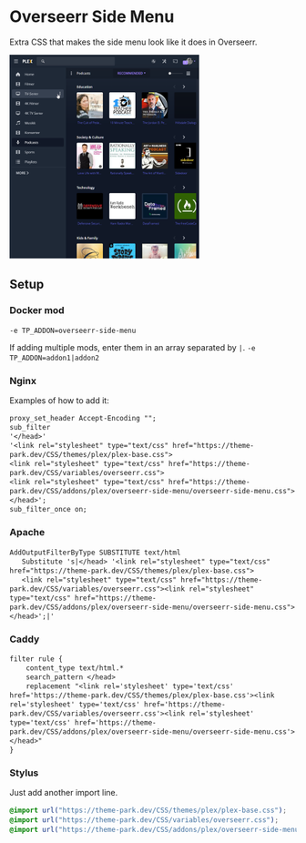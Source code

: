 # Overseerr Side Menu

Extra CSS that makes the side menu look like it does in Overseerr.

<p>
<a href="side_menu.png" rel="noopener"><img src="side_menu.png" alt="Screen Shot 1" width="66%" /></a>
</p>


## Setup

### Docker mod

`-e TP_ADDON=overseerr-side-menu`

If adding multiple mods, enter them in an array separated by  `|`. `-e TP_ADDON=addon1|addon2`

### Nginx

Examples of how to add it:

```nginx
proxy_set_header Accept-Encoding "";
sub_filter
'</head>'
'<link rel="stylesheet" type="text/css" href="https://theme-park.dev/CSS/themes/plex/plex-base.css">
<link rel="stylesheet" type="text/css" href="https://theme-park.dev/CSS/variables/overseerr.css">
<link rel="stylesheet" type="text/css" href="https://theme-park.dev/CSS/addons/plex/overseerr-side-menu/overseerr-side-menu.css">
</head>';
sub_filter_once on;
```

### Apache

```nginx
AddOutputFilterByType SUBSTITUTE text/html
   Substitute 's|</head> '<link rel="stylesheet" type="text/css" href="https://theme-park.dev/CSS/themes/plex/plex-base.css">
   <link rel="stylesheet" type="text/css" href="https://theme-park.dev/CSS/variables/overseerr.css"><link rel="stylesheet" type="text/css" href="https://theme-park.dev/CSS/addons/plex/overseerr-side-menu/overseerr-side-menu.css">
</head>';|'
```

### Caddy

```nginx
filter rule {
    content_type text/html.*
    search_pattern </head>
    replacement "<link rel='stylesheet' type='text/css' href='https://theme-park.dev/CSS/themes/plex/plex-base.css'><link rel='stylesheet' type='text/css' href='https://theme-park.dev/CSS/variables/overseerr.css'><link rel='stylesheet' type='text/css' href='https://theme-park.dev/CSS/addons/plex/overseerr-side-menu/overseerr-side-menu.css'></head>"
}
```

### Stylus

Just add another import line.

```css
@import url("https://theme-park.dev/CSS/themes/plex/plex-base.css");
@import url("https://theme-park.dev/CSS/variables/overseerr.css");
@import url("https://theme-park.dev/CSS/addons/plex/overseerr-side-menu/overseerr-side-menu.css");
```